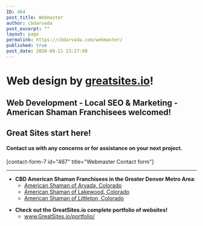 ```yaml
---
ID: 464
post_title: Webmaster
author: cbdarvada
post_excerpt: ""
layout: page
permalink: https://cbdarvada.com/webmaster/
published: true
post_date: 2020-09-11 23:27:08
---
```

<!-- wp:heading {"level":1} -->
<h1>Web design by <a href="http://greatsites.io/">greatsites.io</a>! </h1>
<!-- /wp:heading -->

<!-- wp:heading -->
<h2>Web Development - Local SEO &amp; Marketing - American Shaman Franchisees welcomed!</h2>
<!-- /wp:heading -->

<!-- wp:heading -->
<h2>Great Sites start here!</h2>
<!-- /wp:heading -->

<!-- wp:heading {"level":4} -->
<h4>Contact us with any concerns or for assistance on your next project. </h4>
<!-- /wp:heading -->

<!-- wp:shortcode -->
[contact-form-7 id="467" title="Webmaster Contact form"]
<!-- /wp:shortcode -->

<!-- wp:separator -->
<hr class="wp-block-separator"/>
<!-- /wp:separator -->

<!-- wp:list -->
<ul><li><strong>CBD American Shaman Franchisees in the Greater Denver Metro Area</strong>:<ul><li><a href="https://cbdarvada.com">American Shaman of Arvada, Colorado</a></li><li><a href="https://cbdlakewoodco.com">American Shaman of Lakewood, Colorado</a></li><li><a href="http://cbdlittleton.com">American Shaman of Littleton, Colorado</a></li></ul></li></ul>
<!-- /wp:list -->

<!-- wp:list -->
<ul><li><strong>Check out the GreatSites.io complete portfolio of websites!</strong><ul><li><a href="https://greatsites.io/porfolio">www.GreatSites.io/portfolio/</a></li></ul></li></ul>
<!-- /wp:list -->

<!-- wp:paragraph -->
<p></p>
<!-- /wp:paragraph -->